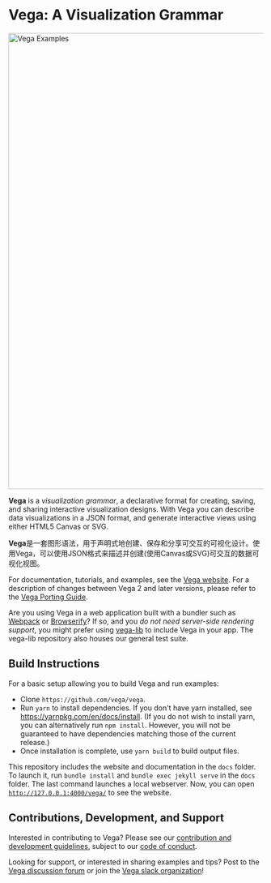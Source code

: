 # Vega: A Visualization Grammar

<a href="https://vega.github.io/vega/examples">
<img src="https://vega.github.io/vega/assets/banner.png" alt="Vega Examples" width="900"></img>
</a>

**Vega** is a *visualization grammar*, a declarative format for creating, saving, and sharing interactive visualization designs. With Vega you can describe data visualizations in a JSON format, and generate interactive views using either HTML5 Canvas or SVG.

**Vega**是一套图形语法，用于声明式地创建、保存和分享可交互的可视化设计。使用Vega，可以使用JSON格式来描述并创建(使用Canvas或SVG)可交互的数据可视化视图。

For documentation, tutorials, and examples, see the [Vega website](https://vega.github.io/vega). For a description of changes between Vega 2 and later versions, please refer to the [Vega Porting Guide](https://vega.github.io/vega/docs/porting-guide/).

Are you using Vega in a web application built with a bundler such as [Webpack](https://webpack.js.org/) or [Browserify](http://browserify.org/)? If so, and you _do not need server-side rendering support_, you might prefer using [vega-lib](https://github.com/vega/vega-lib) to include Vega in your app. The vega-lib repository also houses our general test suite.

## Build Instructions

For a basic setup allowing you to build Vega and run examples:

- Clone `https://github.com/vega/vega`.
- Run `yarn` to install dependencies. If you don't have yarn installed, see https://yarnpkg.com/en/docs/install. (If you do not wish to install yarn, you can alternatively run `npm install`. However, you will not be guaranteed to have dependencies matching those of the current release.)
- Once installation is complete, use `yarn build` to build output files.

This repository includes the website and documentation in the `docs` folder. To launch it, run `bundle install` and `bundle exec jekyll serve` in the `docs` folder. The last command launches a local webserver. Now, you can open [`http://127.0.0.1:4000/vega/`](http://127.0.0.1:4000/vega/) to see the website.

## Contributions, Development, and Support

Interested in contributing to Vega? Please see our [contribution and development guidelines](CONTRIBUTING.md), subject to our [code of conduct](CODE_OF_CONDUCT.md).

Looking for support, or interested in sharing examples and tips? Post to the [Vega discussion forum]((https://groups.google.com/forum/#!forum/vega-js)) or join the [Vega slack organization](https://bit.ly/join-vega-slack)!
